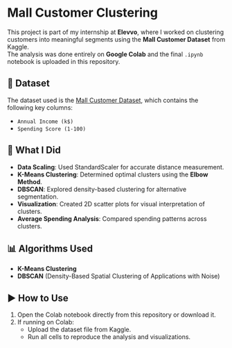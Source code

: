# Mall Customer Clustering

This project is part of my internship at **Elevvo**, where I worked on clustering customers into meaningful segments using the **Mall Customer Dataset** from Kaggle.  
The analysis was done entirely on **Google Colab** and the final `.ipynb` notebook is uploaded in this repository.

## 📂 Dataset
The dataset used is the [Mall Customer Dataset](https://www.kaggle.com/datasets/shwetabh123/mall-customers), which contains the following key columns:
- `Annual Income (k$)`
- `Spending Score (1-100)`

## 🔹 What I Did
- **Data Scaling**: Used StandardScaler for accurate distance measurement.
- **K-Means Clustering**: Determined optimal clusters using the **Elbow Method**.
- **DBSCAN**: Explored density-based clustering for alternative segmentation.
- **Visualization**: Created 2D scatter plots for visual interpretation of clusters.
- **Average Spending Analysis**: Compared spending patterns across clusters.

## 📊 Algorithms Used
- **K-Means Clustering**
- **DBSCAN** (Density-Based Spatial Clustering of Applications with Noise)

## ▶️ How to Use
1. Open the Colab notebook directly from this repository or download it.
2. If running on Colab:
   - Upload the dataset file from Kaggle.
   - Run all cells to reproduce the analysis and visualizations.


